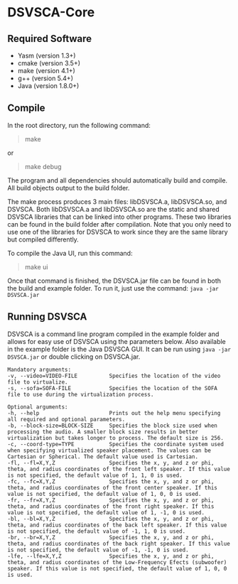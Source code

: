 # DSVSCA-Core

## Required Software

* Yasm (version 1.3+)
* cmake (version 3.5+)
* make (version 4.1+)
* g++ (version 5.4+)
* Java (version 1.8.0+)

## Compile

In the root directory, run the following command:

> make

or

> make debug

The program and all dependencies should automatically build and compile. All build objects output to the build folder.

The make process produces 3 main files: libDSVSCA.a, libDSVSCA.so, and DSVSCA. Both libDSVSCA.a and libDSVSCA.so are the static and shared DSVSCA libraries that can be linked into other programs. These two libraries can be found in the build folder after compilation. Note that you only need to use one of the libraries for DSVSCA to work since they are the same library but compiled differently.

To compile the Java UI, run this command:

> make ui

Once that command is finished, the DSVSCA.jar file can be found in both the build and example folder. To run it, just use the command: ```java -jar DSVSCA.jar```

## Running DSVSCA

DSVSCA is a command line program compiled in the example folder and allows for easy use of DSVSCA using the parameters below. Also available in the example folder is the Java DSVSCA GUI. It can be run using ```java -jar DSVSCA.jar``` or double clicking on DSVSCA.jar.

```
Mandatory arguments:
-v, --video=VIDEO-FILE          Specifies the location of the video file to virtualize.
-s, --sofa=SOFA-FILE            Specifies the location of the SOFA file to use during the virtualization process.

Optional arguments:
-h, --help                      Prints out the help menu specifying all required and optional parameters.
-b, --block-size=BLOCK-SIZE     Specifies the block size used when processing the audio. A smaller block size results in better virtualization but takes longer to process. The default size is 256.
-c, --coord-type=TYPE           Specifies the coordinate system used when specifying virtualized speaker placement. The values can be Cartesian or Spherical. The default value used is Cartesian.
-fl, --fl=X,Y,Z                 Specifies the x, y, and z or phi, theta, and radius coordinates of the front left speaker. If this value is not specified, the default value of 1, 1, 0 is used.
-fc, --fc=X,Y,Z                 Specifies the x, y, and z or phi, theta, and radius coordinates of the front center speaker. If this value is not specified, the default value of 1, 0, 0 is used.
-fr, --fr=X,Y,Z                 Specifies the x, y, and z or phi, theta, and radius coordinates of the front right speaker. If this value is not specified, the default value of 1, -1, 0 is used.
-bl, --bl=X,Y,Z                 Specifies the x, y, and z or phi, theta, and radius coordinates of the back left speaker. If this value is not specified, the default value of -1, 1, 0 is used.
-br, --br=X,Y,Z                 Specifies the x, y, and z or phi, theta, and radius coordinates of the back right speaker. If this value is not specified, the default value of -1, -1, 0 is used.
-lfe, --lfe=X,Y,Z               Specifies the x, y, and z or phi, theta, and radius coordinates of the Low-Frequency Efects (subwoofer) speaker. If this value is not specified, the default value of 1, 0, 0 is used.
```

